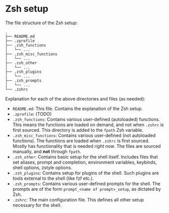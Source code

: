 # Zsh setup

The file structure of the Zsh setup:

```
.
├── README.md
├── .zprofile
├── .zsh_functions
│   └── ...
├── .zsh_misc_functions
│   └── ...
├── .zsh_other
│   └── ...
├── .zsh_plugins
│   └── ...
├── .zsh_prompts
│   └── ...
└── .zshrc
```

Explanation for each of the above directories and files (as needed):
- `README.md`: This file. Contains the explanation of the Zsh setup.
- `.zprofile`: (TODO)
- `.zsh_functions`: Contains various user-defined (autoloaded) functions. This
  means the functions are loaded on demand, and not when `.zshrc` is first
  sourced. This directory is added to the `fpath` Zsh variable.
- `.zsh_misc_functions`: Contains various user-defined (not autoloaded
  functions). The functions are loaded when `.zshrc` is first sourced. Mostly
  has functionality that is needed _right now_. The files are sourced manually,
  and **not** through `fpath`.
- `.zsh_other`: Contains basic setup for the shell itself. Includes files that
  set aliases, prompt and completion, environment variables, keybinds, shell
  options, zstyle options.
- `.zsh_plugins`: Contains setup for plugins of the shell. Such plugins are
  tools external to the shell (like fzf etc.).
- `.zsh_prompts`: Contains various user-defined prompts for the shell. The
  prompts are of the form `prompt_<name of prompt>_setup`, as dictated by Zsh.
- `.zshrc`: The main configuration file. This defines all other setup necessary
  for the shell.
